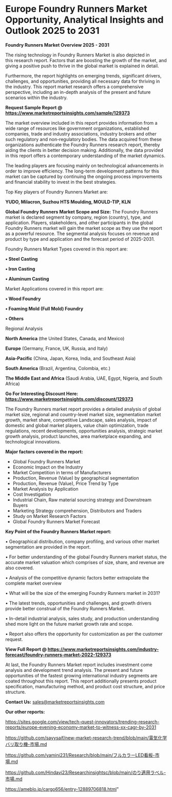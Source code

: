 # Europe Foundry Runners Market Opportunity, Analytical Insights and Outlook 2025 to 2031

<Strong> Foundry Runners Market Overview 2025 - 2031</strong>

The rising technology in Foundry Runners Market is also depicted in this research report. Factors that are boosting the growth of the market, and giving a positive push to thrive in the global market is explained in detail.

Furthermore, the report highlights on emerging trends, significant drivers, challenges, and opportunities, providing all necessary data for thriving in the industry. This report market research offers a comprehensive perspective, including an in-depth analysis of the present and future scenarios within the industry.

<strong>Request Sample Report @ <a href=https://www.marketreportsinsights.com/sample/129373>https://www.marketreportsinsights.com/sample/129373</a></strong>

The market overview included in this report provides information from a wide range of resources like government organizations, established companies, trade and industry associations, industry brokers and other such regulatory and non-regulatory bodies. The data acquired from these organizations authenticate the Foundry Runners research report, thereby aiding the clients in better decision making. Additionally, the data provided in this report offers a contemporary understanding of the market dynamics.

The leading players are focusing mainly on technological advancements in order to improve efficiency. The long-term development patterns for this market can be captured by continuing the ongoing process improvements and financial stability to invest in the best strategies.

Top Key players of Foundry Runners Market are:

<strong>YUDO, Milacron, Suzhou HTS Moulding, MOULD-TIP, KLN</strong>

<strong><b>Global Foundry Runners Market Scope and Size:</b></strong>
The Foundry Runners market is declared segment by company, region (country), type, and application. Players, stakeholders, and other participants in the global Foundry Runners market will gain the market scope as they use the report as a powerful resource. The segmental analysis focuses on revenue and product by type and application and the forecast period of 2025-2031.

Foundry Runners Market Types covered in this report are:

<strong>• Steel Casting

• Iron Casting

• Aluminum Casting</strong>

Market Applications covered in this report are:

<strong>• Wood Foundry

• Foaming Mold (Full Mold) Foundry

• Others</strong> 

Regional Analysis

<strong>North America</strong> (the United States, Canada, and Mexico)

<strong>Europe</strong> (Germany, France, UK, Russia, and Italy)

<strong>Asia-Pacific</strong> (China, Japan, Korea, India, and Southeast Asia)

<strong>South America</strong> (Brazil, Argentina, Colombia, etc.)

<strong>The Middle East and Africa</strong> (Saudi Arabia, UAE, Egypt, Nigeria, and South Africa)

<strong>Go For Interesting Discount Here: <a href=https://www.marketreportsinsights.com/discount/129373>https://www.marketreportsinsights.com/discount/129373</a></strong>

The Foundry Runners market report provides a detailed analysis of global market size, regional and country-level market size, segmentation market growth, market share, competitive Landscape, sales analysis, impact of domestic and global market players, value chain optimization, trade regulations, recent developments, opportunities analysis, strategic market growth analysis, product launches, area marketplace expanding, and technological innovations.

<strong><b>Major factors covered in the report:</b></strong>
<ul>
  <li>Global Foundry Runners Market </li>
  <li>Economic Impact on the Industry</li>
  <li>Market Competition in terms of Manufacturers</li>
  <li>Production, Revenue (Value) by geographical segmentation</li>
  <li>Production, Revenue (Value), Price Trend by Type</li>
  <li>Market Analysis by Application</li>
  <li>Cost Investigation</li>
  <li>Industrial Chain, Raw material sourcing strategy and Downstream Buyers</li>
  <li>Marketing Strategy comprehension, Distributors and Traders</li>
  <li>Study on Market Research Factors</li>
  <li>Global Foundry Runners Market Forecast</li>
</ul>

<strong><b>Key Point of the Foundry Runners Market report:</b></strong>

• Geographical distribution, company profiling, and various other market segmentation are provided in the report.

• For better understanding of the global Foundry Runners market status, the accurate market valuation which comprises of size, share, and revenue are also covered.

• Analysis of the competitive dynamic factors better extrapolate the complete market overview

• What will be the size of the emerging Foundry Runners market in 2031?

• The latest trends, opportunities and challenges, and growth drivers provide better construal of the Foundry Runners Market.

• In-detail industrial analysis, sales study, and production understanding shed more light on the future market growth rate and scope.

• Report also offers the opportunity for customization as per the customer request.

<strong><b>View Full Report @ <a href=https://www.marketreportsinsights.com/industry-forecast/foundry-runners-market-2022-129373>https://www.marketreportsinsights.com/industry-forecast/foundry-runners-market-2022-129373</a></b></strong>


At last, the Foundry Runners Market report includes investment come analysis and development trend analysis. The present and future opportunities of the fastest growing international industry segments are coated throughout this report. This report additionally presents product specification, manufacturing method, and product cost structure, and price structure.

<strong>Contact Us:</strong>
sales@marketreportsinsights.com

<strong>Our other reports:</strong>

<a href=https://sites.google.com/view/tech-quest-innovators/trending-research-reports/europe-evening-economy-market-to-witness-xx-cagr-by-2031>https://sites.google.com/view/tech-quest-innovators/trending-research-reports/europe-evening-economy-market-to-witness-xx-cagr-by-2031</a>

<a href=https://github.com/sayysaif/new-market-research-trend/blob/main/電気化学バリ取り機-市場.md>https://github.com/sayysaif/new-market-research-trend/blob/main/電気化学バリ取り機-市場.md</a>

<a href=https://github.com/yamini231/Research/blob/main/フルカラーLED看板-市場.md>https://github.com/yamini231/Research/blob/main/フルカラーLED看板-市場.md</a>

<a href=https://github.com/Hindavi23/Researchinsightsc/blob/main/のり適用ラベル-市場.md>https://github.com/Hindavi23/Researchinsightsc/blob/main/のり適用ラベル-市場.md</a>

<a href=https://ameblo.jp/cargo656/entry-12889706818.html>https://ameblo.jp/cargo656/entry-12889706818.html</a>"
